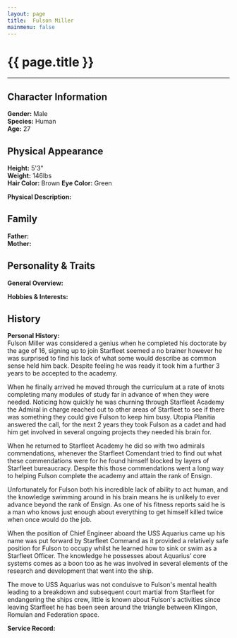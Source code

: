```yaml
---
layout: page
title:  Fulson Miller
mainmenu: false
---
```

# {{ page.title }}
---
## Character Information
**Gender:** Male  
**Species:** Human  
**Age:** 27
## Physical Appearance
**Height:** 5'3"  
**Weight:** 146lbs  
**Hair Color:** Brown 
**Eye Color:** Green 

**Physical Description:**  

## Family
**Father:**  
**Mother:** 
## Personality & Traits
**General Overview:**  

**Hobbies & Interests:**  

## History
**Personal History:**  
Fulson Miller was considered a genius when he completed his doctorate by the age of 16, signing up to join Starfleet seemed a no brainer however he was surprised to find his lack of what some would describe as common sense held him back. Despite feeling he was ready it took him a further 3 years to be accepted to the academy.

When he finally arrived he moved through the curriculum at a rate of knots completing many modules of study far in advance of when they were needed. Noticing how quickly he was churning through Starfleet Academy the Admiral in charge reached out to other areas of Starfleet to see if there was something they could give Fulson to keep him busy. Utopia Planitia answered the call, for the next 2 years they took Fulson as a cadet and had him get involved in several ongoing projects they needed his brain for.

When he returned to Starfleet Academy he did so with two admirals commendations, whenever the Starfleet Comendant tried to find out what these commendations were for he found himself blocked by layers of Starfleet bureaucracy. Despite this those commendations went a long way to helping Fulson complete the academy and attain the rank of Ensign.

Unfortunately for Fulson both his incredible lack of ability to act human, and the knowledge swimming around in his brain means he is unlikely to ever advance beyond the rank of Ensign. As one of his fitness reports said he is a man who knows just enough about everything to get himself killed twice when once would do the job.

When the position of Chief Engineer aboard the USS Aquarius came up his name was put forward by Starfleet Command as it provided a relatively safe position for Fulson to occupy whilst he learned how to sink or swim as a Starfleet Officer. The knowledge he possesses about Aquarius’ core systems comes as a boon too as he was involved in several elements of the research and development that went into the ship.

The move to USS Aquarius was not conduisve to Fulson's mental health leading to a breakdown and subsequent court martial from Starfleet for endangering the ships crew, little is known about Fulson's activities since leaving Starfleet he has been seen around the triangle between Klingon, Romulan and Federation space.

**Service Record:**  
